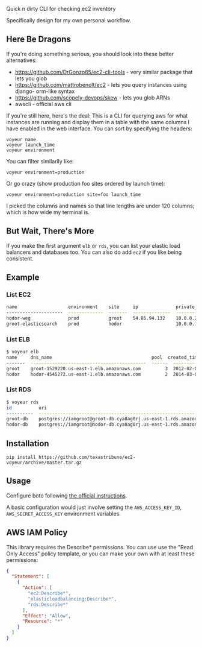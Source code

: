 Quick n dirty CLI for checking ec2 inventory

Specifically design for my own personal workflow.

Here Be Dragons
---------------

If you're doing something serious, you should look into these better
alternatives:

* https://github.com/DrGonzo65/ec2-cli-tools - very similar package that lets
  you glob
* https://github.com/mattrobenolt/ec2 - lets you query instances using django-
  orm-like syntax
* https://github.com/scopely-devops/skew - lets you glob ARNs
* awscli - official aws cli


If you're still here, here's the deal: This is a CLI for querying aws for what
instances are running and display them in a table with the same columns I have
enabled in the web interface. You can sort by specifying the headers:

    voyeur name
    voyeur launch_time
    voyeur environment

You can filter similarily like:

    voyeur environment=production

Or go crazy (show production foo sites ordered by launch time):

    voyeur environment=production site=foo launch_time

I picked the columns and names so that line lengths are under 120 columns;
which is how wide my terminal is.


But Wait, There's More
----------------------

If you make the first argument `elb` or `rds`, you can list your elastic load
balancers and databases too. You can also do add `ec2` if you like being
consistent.


Example
-------

### List EC2

```bash
name                   environment    site     ip              private_ip      launch_time    id
---------------------  -------------  -------  --------------  --------------  -------------  ----------
hodor-weg              prod           groot    54.85.94.132    10.0.0.2        2014-06-17     i-27fghb69
groot-elasticsearch    prod           hodor                    10.0.0.1        2014-08-08     i-abcdcaz7
```


### List ELB

```bash
$ voyeur elb
name     dns_name                                     pool  created_time
-------  -------------------------------------------  ------  ------------------------
groot    groot-1529220.us-east-1.elb.amazonaws.com         3  2012-02-03T01:41:02.930Z
hodor    hodor-4545272.us-east-1.elb.amazonaws.com         2  2014-03-08T06:15:53.610Z
```

### List RDS

```bash
$ voyeur rds
id          uri
----------  -------------------------------------------------------------------------------
groot-db    postgres://iamgroot@groot-db.cya8ag0rj.us-east-1.rds.amazonaws.com:5432/groot
hodor-db    postgres://iamgroot@hodor-db.cya8ag0rj.us-east-1.rds.amazonaws.com:5432/groot
```


## Installation

    pip install https://github.com/texastribune/ec2-voyeur/archive/master.tar.gz

## Usage

Configure boto following [the official instructions](http://boto.readthedocs.org/en/latest/boto_config_tut.html).

A basic configuration would just involve setting the `AWS_ACCESS_KEY_ID`,
`AWS_SECRET_ACCESS_KEY` environment variables.


## AWS IAM Policy

This library requires the Describe* permissions. You can use use the "Read Only
Access" policy template, or you can make your own with at least these
permissions:

```json
{
  "Statement": [
    {
      "Action": [
        "ec2:Describe*",
        "elasticloadbalancing:Describe*",
        "rds:Describe*"
      ],
      "Effect": "Allow",
      "Resource": "*"
    }
  ]
}
```
